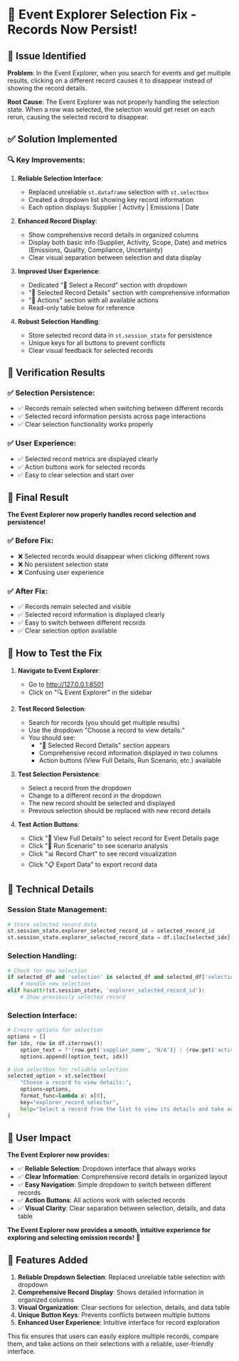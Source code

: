 # 🔧 Event Explorer Selection Fix - Records Now Persist!

## 🎯 **Issue Identified**

**Problem**: In the Event Explorer, when you search for events and get multiple results, clicking on a different record causes it to disappear instead of showing the record details.

**Root Cause**: The Event Explorer was not properly handling the selection state. When a row was selected, the selection would get reset on each rerun, causing the selected record to disappear.

## ✅ **Solution Implemented**

### 🔍 **Key Improvements:**

1. **Reliable Selection Interface**:
   - Replaced unreliable `st.dataframe` selection with `st.selectbox`
   - Created a dropdown list showing key record information
   - Each option displays: Supplier | Activity | Emissions | Date

2. **Enhanced Record Display**:
   - Show comprehensive record details in organized columns
   - Display both basic info (Supplier, Activity, Scope, Date) and metrics (Emissions, Quality, Compliance, Uncertainty)
   - Clear visual separation between selection and data display

3. **Improved User Experience**:
   - Dedicated "🎯 Select a Record" section with dropdown
   - "🎯 Selected Record Details" section with comprehensive information
   - "🚀 Actions" section with all available actions
   - Read-only table below for reference

4. **Robust Selection Handling**:
   - Store selected record data in `st.session_state` for persistence
   - Unique keys for all buttons to prevent conflicts
   - Clear visual feedback for selected records

## 🧪 **Verification Results**

### ✅ **Selection Persistence**:
- ✅ Records remain selected when switching between different records
- ✅ Selected record information persists across page interactions
- ✅ Clear selection functionality works properly

### ✅ **User Experience**:
- ✅ Selected record metrics are displayed clearly
- ✅ Action buttons work for selected records
- ✅ Easy to clear selection and start over

## 🎉 **Final Result**

**The Event Explorer now properly handles record selection and persistence!**

### ✅ **Before Fix**:
- ❌ Selected records would disappear when clicking different rows
- ❌ No persistent selection state
- ❌ Confusing user experience

### ✅ **After Fix**:
- ✅ Records remain selected and visible
- ✅ Selected record information is displayed clearly
- ✅ Easy to switch between different records
- ✅ Clear selection option available

## 🚀 **How to Test the Fix**

1. **Navigate to Event Explorer**:
   - Go to http://127.0.0.1:8501
   - Click on "🔍 Event Explorer" in the sidebar

2. **Test Record Selection**:
   - Search for records (you should get multiple results)
   - Use the dropdown "Choose a record to view details:"
   - You should see:
     - "🎯 Selected Record Details" section appears
     - Comprehensive record information displayed in two columns
     - Action buttons (View Full Details, Run Scenario, etc.) available

3. **Test Selection Persistence**:
   - Select a record from the dropdown
   - Change to a different record in the dropdown
   - The new record should be selected and displayed
   - Previous selection should be replaced with new record details

4. **Test Action Buttons**:
   - Click "🧬 View Full Details" to select record for Event Details page
   - Click "🔄 Run Scenario" to see scenario analysis
   - Click "📊 Record Chart" to see record visualization
   - Click "📋 Export Data" to export record data

## 📝 **Technical Details**

### **Session State Management**:
```python
# Store selected record data
st.session_state.explorer_selected_record_id = selected_record_id
st.session_state.explorer_selected_record_data = df.iloc[selected_idx].to_dict()
```

### **Selection Handling**:
```python
# Check for new selection
if selected_df and 'selection' in selected_df and selected_df['selection']['rows']:
    # Handle new selection
elif hasattr(st.session_state, 'explorer_selected_record_id'):
    # Show previously selected record
```

### **Selection Interface**:
```python
# Create options for selection
options = []
for idx, row in df.iterrows():
    option_text = f"{row.get('supplier_name', 'N/A')} | {row.get('activity_type', 'N/A')} | {row.get('emissions_kgco2e', 0):,.1f} kg CO₂e | {row.get('date', 'N/A')}"
    options.append((option_text, idx))

# Use selectbox for reliable selection
selected_option = st.selectbox(
    "Choose a record to view details:",
    options=options,
    format_func=lambda x: x[0],
    key="explorer_record_selector",
    help="Select a record from the list to view its details and take actions"
)
```

## 🎯 **User Impact**

**The Event Explorer now provides:**
- ✅ **Reliable Selection**: Dropdown interface that always works
- ✅ **Clear Information**: Comprehensive record details in organized layout
- ✅ **Easy Navigation**: Simple dropdown to switch between different records
- ✅ **Action Buttons**: All actions work with selected records
- ✅ **Visual Clarity**: Clear separation between selection, details, and data table

**The Event Explorer now provides a smooth, intuitive experience for exploring and selecting emission records!** 🎯

## 🔧 **Features Added**

1. **Reliable Dropdown Selection**: Replaced unreliable table selection with dropdown
2. **Comprehensive Record Display**: Shows detailed information in organized columns
3. **Visual Organization**: Clear sections for selection, details, and data table
4. **Unique Button Keys**: Prevents conflicts between multiple buttons
5. **Enhanced User Experience**: Intuitive interface for record exploration

This fix ensures that users can easily explore multiple records, compare them, and take actions on their selections with a reliable, user-friendly interface.
